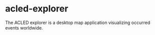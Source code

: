 # acled-explorer
The ACLED explorer is a desktop map application visualizing occurred events worldwide.
